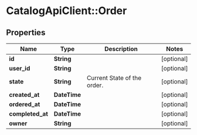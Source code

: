 # CatalogApiClient::Order

## Properties
Name | Type | Description | Notes
------------ | ------------- | ------------- | -------------
**id** | **String** |  | [optional] 
**user_id** | **String** |  | [optional] 
**state** | **String** | Current State of the order. | [optional] 
**created_at** | **DateTime** |  | [optional] 
**ordered_at** | **DateTime** |  | [optional] 
**completed_at** | **DateTime** |  | [optional] 
**owner** | **String** |  | [optional] 


